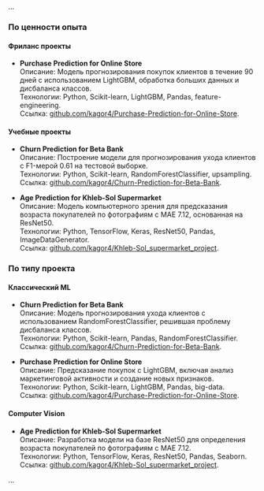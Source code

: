 ...


### По ценности опыта
#### Фриланс проекты
- **Purchase Prediction for Online Store**  
  Описание: Модель прогнозирования покупок клиентов в течение 90 дней с использованием LightGBM, обработка больших данных и дисбаланса классов.  
  Технологии: Python, Scikit-learn, LightGBM, Pandas, feature-engineering.  
  Ссылка: [github.com/kagor4/Purchase-Prediction-for-Online-Store](https://github.com/kagor4/Purchase-Prediction-for-Online-Store).
  
#### Учебные проекты
- **Churn Prediction for Beta Bank**  
  Описание: Построение модели для прогнозирования ухода клиентов с F1-мерой 0.61 на тестовой выборке.  
  Технологии: Python, Scikit-learn, RandomForestClassifier, upsampling.  
  Ссылка: [github.com/kagor4/Churn-Prediction-for-Beta-Bank](https://github.com/kagor4/Churn-Prediction-for-Beta-Bank).

- **Age Prediction for Khleb-Sol Supermarket**  
  Описание: Модель компьютерного зрения для предсказания возраста покупателей по фотографиям с MAE 7.12, основанная на ResNet50.  
  Технологии: Python, TensorFlow, Keras, ResNet50, Pandas, ImageDataGenerator.  
  Ссылка: [github.com/kagor4/Khleb-Sol_supermarket_project](https://github.com/kagor4/Khleb-Sol_supermarket_project).

### По типу проекта
#### Классический ML
- **Churn Prediction for Beta Bank**  
  Описание: Модель прогнозирования ухода клиентов с использованием RandomForestClassifier, решившая проблему дисбаланса классов.  
  Технологии: Python, Scikit-learn, Pandas, RandomForestClassifier.  
  Ссылка: [github.com/kagor4/Churn-Prediction-for-Beta-Bank](https://github.com/kagor4/Churn-Prediction-for-Beta-Bank).

- **Purchase Prediction for Online Store**  
  Описание: Предсказание покупок с LightGBM, включая анализ маркетинговой активности и создание новых признаков.  
  Технологии: Python, Scikit-learn, LightGBM, Pandas, big-data.  
  Ссылка: [github.com/kagor4/Purchase-Prediction-for-Online-Store](https://github.com/kagor4/Purchase-Prediction-for-Online-Store).

#### Computer Vision
- **Age Prediction for Khleb-Sol Supermarket**  
  Описание: Разработка модели на базе ResNet50 для определения возраста покупателей по фотографиям с MAE 7.12.  
  Технологии: Python, TensorFlow, Keras, ResNet50, Pandas, Seaborn.  
  Ссылка: [github.com/kagor4/Khleb-Sol_supermarket_project](https://github.com/kagor4/Khleb-Sol_supermarket_project).

...
